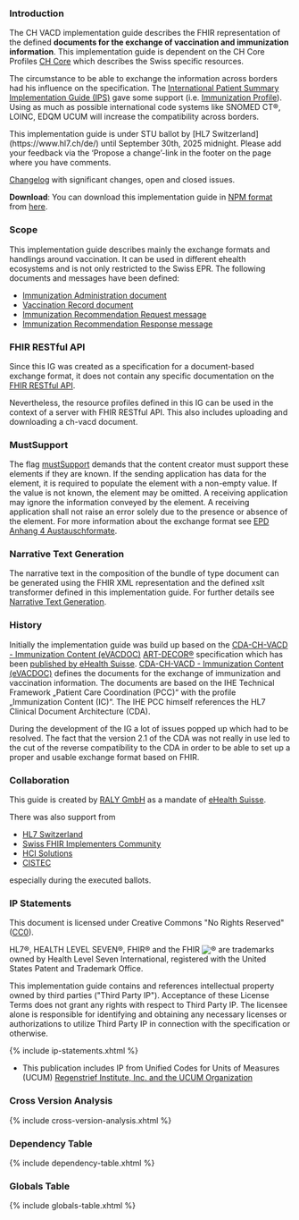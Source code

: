 ### Introduction
The CH VACD implementation guide describes the FHIR representation of the defined **documents for the exchange of vaccination and immunization information**. 
This implementation guide is dependent on the CH Core Profiles [CH Core](http://fhir.ch/ig/ch-core/index.html) which describes the Swiss specific resources.

The circumstance to be able to exchange the information across borders had his influence on the specification. The [International Patient Summary Implementation Guide (IPS)](http://hl7.org/fhir/uv/ips/) gave some support (i.e. [Immunization Profile](http://hl7.org/fhir/uv/ips/StructureDefinition-Immunization-uv-ips.html)).
Using as much as possible international code systems like SNOMED CT®, LOINC, EDQM UCUM will increase the compatibility across borders.

<div markdown="1" class="stu-note">
This implementation guide is under STU ballot by [HL7 Switzerland](https://www.hl7.ch/de/) until September 30th, 2025 midnight.   
Please add your feedback via the ‘Propose a change’-link in the footer on the page where you have comments.

[Changelog](changelog.html) with significant changes, open and closed issues.
</div>

**Download**: You can download this implementation guide in [NPM format](https://confluence.hl7.org/display/FHIR/NPM+Package+Specification) from [here](package.tgz).


### Scope
This implementation guide describes mainly the exchange formats and handlings around vaccination. It can be used in different ehealth ecosystems and is not only restricted to the Swiss EPR.
The following documents and messages have been defined:
- [Immunization Administration document](immunization-administration-document.html)
- [Vaccination Record document](vaccination-record-document.html)
- [Immunization Recommendation Request message](immunization-recommendation-request-message.html)
- [Immunization Recommendation Response message](immunization-recommendation-response-message.html)

### FHIR RESTful API
Since this IG was created as a specification for a document-based exchange format, it does not contain any specific documentation on the [FHIR RESTful API](https://hl7.org/fhir/http.html).

Nevertheless, the resource profiles defined in this IG can be used in the context of a server with FHIR RESTful API. This also includes uploading and downloading a ch-vacd document.


### MustSupport
The flag [mustSupport](https://www.hl7.org/fhir/profiling.html#mustsupport) demands that the content creator must support these elements if they are known. If the sending application has data for the element, it is required to populate the element with a non-empty value. If the value is not known, the element may be omitted. A receiving application may ignore the information conveyed by the element. A receiving application shall not raise an error solely due to the presence or absence of the element.
For more information about the exchange format see [EPD Anhang 4 Austauschformate](https://www.fedlex.admin.ch/filestore/fedlex.data.admin.ch/eli/oce/2022/38/de/pdf-a/fedlex-data-admin-ch-eli-oce-2022-38-de-pdf-a.pdf#page=5).


### Narrative Text Generation
The narrative text in the composition of the bundle of type document can be generated using the FHIR XML representation and the defined xslt transformer defined in this implementation guide.
For further details see [Narrative Text Generation](generatenarrativetext.html).

### History
Initially the implementation guide was build up based on the [CDA-CH-VACD - Immunization Content (eVACDOC)](https://art-decor.org/art-decor/decor-project--cdachvacd)
[ART-DECOR®](https://www.art-decor.org/mediawiki/index.php/Main_Page) specification which has been [published by eHealth Suisse](http://ehealthsuisse.art-decor.org/). 
[CDA-CH-VACD - Immunization Content (eVACDOC)](https://art-decor.org/art-decor/decor-project--cdachvacd) defines the documents for the exchange of 
immunization and vaccination information.
The documents are based on the IHE Technical Framework „Patient Care Coordination (PCC)“ with the profile „Immunization Content (IC)“. 
The IHE PCC himself references the HL7 Clinical Document Architecture (CDA).

During the development of the IG a lot of issues popped up which had to be resolved. The fact that the version 2.1 of the CDA was not really in use led to the cut of the reverse compatibility to the CDA in order to be able to set up a proper and usable exchange format based on FHIR.


### Collaboration
This guide is created by [RALY GmbH](https://www.raly.ch) as a mandate of [eHealth Suisse](https://www.e-health-suisse.ch/startseite.html).

There was also support from
* [HL7 Switzerland](https://www.hl7.ch)
* [Swiss FHIR Implementers Community](https://www.fhir.ch/)
* [HCI Solutions](https://www.hcisolutions.ch)
* [CISTEC](https://www.cistec.com)

especially during the executed ballots.

### IP Statements
This document is licensed under Creative Commons "No Rights Reserved" ([CC0](https://creativecommons.org/publicdomain/zero/1.0/)).

HL7®, HEALTH LEVEL SEVEN®, FHIR® and the FHIR <img src="icon-fhir-16.png" style="float: none; margin: 0px; padding: 0px; vertical-align: bottom"/>&reg; are trademarks owned by Health Level Seven International, registered with the United States Patent and Trademark Office.

This implementation guide contains and references intellectual property owned by third parties ("Third Party IP"). Acceptance of these License Terms does not grant any rights with respect to Third Party IP. The licensee alone is responsible for identifying and obtaining any necessary licenses or authorizations to utilize Third Party IP in connection with the specification or otherwise.

{% include ip-statements.xhtml %}

* This publication includes IP from Unified Codes for Units of Measures (UCUM) [Regenstrief Institute, Inc. and the UCUM Organization](http://unitsofmeasure.org/trac/wiki/TermsOfUse)

### Cross Version Analysis

{% include cross-version-analysis.xhtml %}

### Dependency Table

{% include dependency-table.xhtml %}

### Globals Table

{% include globals-table.xhtml %}
